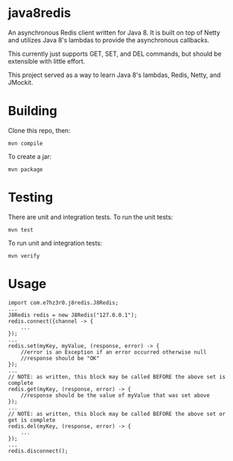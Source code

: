 java8redis
==========

An asynchronous Redis client written for Java 8. It is built on top of Netty and utilizes Java 8's lambdas
to provide the asynchronous callbacks.

This currently just supports GET, SET, and DEL commands, but should be extensible with little effort.

This project served as a way to learn Java 8's lambdas, Redis, Netty, and JMockit.

Building
==========

Clone this repo, then:

    mvn compile

To create a jar:

    mvn package

Testing
==========

There are unit and integration tests. To run the unit tests:

    mvn test

To run unit and integration tests:

    mvn verify


Usage
==========

    import com.e7hz3r0.j8redis.J8Redis;
    ...
    J8Redis redis = new J8Redis("127.0.0.1");
    redis.connect({channel -> {
        ...
    });
    ...
    redis.set(myKey, myValue, (response, error) -> {
        //error is an Exception if an error occurred otherwise null
        //response should be "OK"
    });
    ...
    // NOTE: as written, this block may be called BEFORE the above set is complete
    redis.get(myKey, (response, error) -> {
        //response should be the value of myValue that was set above
    });
    ...
    // NOTE: as written, this block may be called BEFORE the above set or get is complete
    redis.del(myKey, (response, error) -> {
        ...
    });
    ...
    redis.disconnect();
